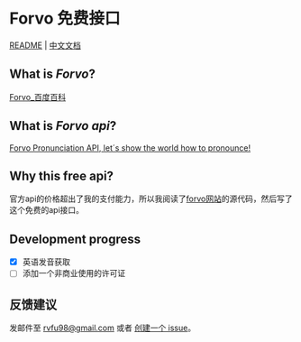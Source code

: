 # Forvo 免费接口
[README](README.md) | [中文文档](README_zh.md)
## What is *Forvo*?
[Forvo_百度百科](https://baike.baidu.com/item/Forvo)
## What is *Forvo api*?
[Forvo Pronunciation API, let´s show the world how to pronounce!](https://api.forvo.com/)
## Why this free api?
官方api的价格超出了我的支付能力，所以我阅读了[forvo网站](https://forvo.com/)的源代码，然后写了这个免费的api接口。
## Development progress
- [x] 英语发音获取
- [ ] 添加一个非商业使用的许可证
## 反馈建议
发邮件至 [rvfu98@gmail.com](mailto:rvfu98@gmail.com) 或者 [创建一个 issue](https://github.com/rvfu/forvo-api-free/issues/new)。
